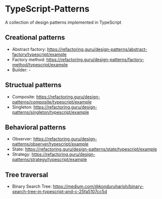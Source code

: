 # TypeScript-Patterns
A collection of design patterns implemented in TypeScript

## Creational patterns
* Abstract factory: https://refactoring.guru/design-patterns/abstract-factory/typescript/example
* Factory method: https://refactoring.guru/design-patterns/factory-method/typescript/example
* Builder: -

## Structual patterns
* Composite: https://refactoring.guru/design-patterns/composite/typescript/example
* Singleton: https://refactoring.guru/design-patterns/singleton/typescript/example

## Behavioral patterns
* Observer: https://refactoring.guru/design-patterns/observer/typescript/example
* State: https://refactoring.guru/design-patterns/state/typescript/example
* Strategy: https://refactoring.guru/design-patterns/strategy/typescript/example

## Tree traversal
* Binary Search Tree: https://medium.com/@konduruharish/binary-search-tree-in-typescript-and-c-25fa5107cc5d